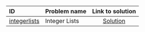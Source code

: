 | ID | Problem name | Link to solution |
|:---|:---|:---:|
| [integerlists](https://open.kattis.com/problems/integerlists) | Integer Lists | [Solution](https://github.com/versenyi98/kattis-solutions/tree/main/solutions/integerlists)|
